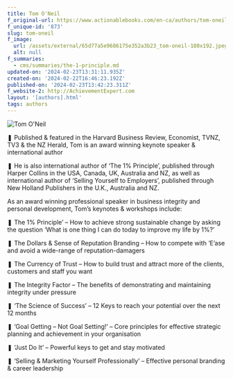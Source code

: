 ```yaml
---
title: Tom O'Neil
f_original-url: https://www.actionablebooks.com/en-ca/authors/tom-oneil/
f_unique-id: '873'
slug: tom-oneil
f_image:
  url: /assets/external/65d77a5e9686175e352a3b23_tom-oneil-180x192.jpeg
  alt: null
f_summaries:
  - cms/summaries/the-1-principle.md
updated-on: '2024-02-23T13:31:11.935Z'
created-on: '2024-02-22T16:46:23.192Z'
published-on: '2024-02-23T13:42:23.311Z'
f_website-2: http://AchievementExpert.com
layout: '[authors].html'
tags: authors
---
```


![Tom O'Neil](/assets/external/65d77a5e9686175e352a3b23_tom-oneil-180x192.jpeg)

❚ Published & featured in the Harvard Business Review, Economist, TVNZ, TV3 & the NZ Herald, Tom is an award winning keynote speaker & international author

❚ He is also international author of ‘The 1% Principle’, published through Harper Collins in the USA, Canada, UK, Australia and NZ, as well as international author of ‘Selling Yourself to Employers’, published through New Holland Publishers in the U.K., Australia and NZ.

As an award winning professional speaker in business integrity and personal development, Tom’s keynotes & workshops include:

❚ The 1% Principle’ – How to achieve strong sustainable change by asking the question ‘What is one thing I can do today to improve my life by 1%?’

❚ The Dollars & Sense of Reputation Branding – How to compete with ‘E’ase and avoid a wide-range of reputation-damagers

❚ The Currency of Trust – How to build trust and attract more of the clients, customers and staff you want

❚ The Integrity Factor – The benefits of demonstrating and maintaining integrity under pressure

❚ ‘The Science of Success’ – 12 Keys to reach your potential over the next 12 months

❚ ‘Goal Getting – Not Goal Setting!’ – Core principles for effective strategic planning and achievement in your organisation

❚ ‘Just Do It’ – Powerful keys to get and stay motivated

❚ ‘Selling & Marketing Yourself Professionally’ – Effective personal branding & career leadership

